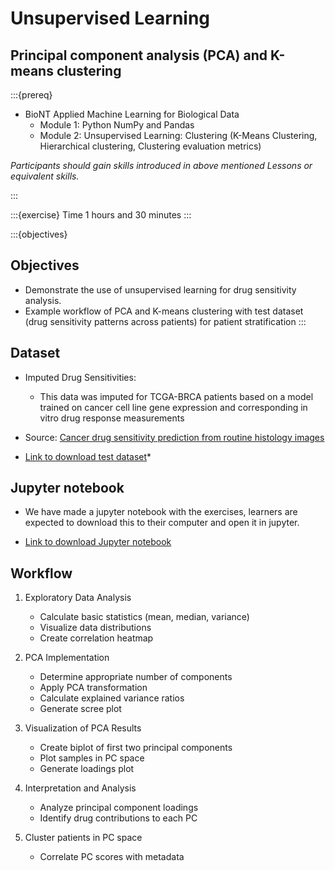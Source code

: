 # Unsupervised Learning

## Principal component analysis (PCA) and K-means clustering

:::{prereq}

* BioNT Applied Machine Learning for Biological Data
  * Module 1: Python NumPy and Pandas
  * Module 2: Unsupervised Learning: Clustering (K-Means Clustering, Hierarchical clustering, Clustering evaluation metrics)

*Participants should gain skills introduced in above mentioned Lessons or equivalent skills.*

:::

:::{exercise} Time
1 hours and 30 minutes
:::

:::{objectives}

## Objectives

* Demonstrate the use of unsupervised learning for drug sensitivity analysis.
* Example workflow of PCA and K-means clustering with test dataset (drug sensitivity patterns across patients) for patient stratification
:::

## Dataset

- Imputed Drug Sensitivities:
  - This data was imputed for TCGA-BRCA patients based on a model trained on cancer cell line gene expression and corresponding in vitro drug response measurements
- Source: [Cancer drug sensitivity prediction from routine histology images](https://www.nature.com/articles/s41698-023-00491-9)

- [Link to download test dataset](test_data/pca_clustering/BRCA_Drug_sensitivity_test_data.csv)*

## Jupyter notebook
- We have made a jupyter notebook with the exercises, learners are expected to download this to their
 computer and open it in jupyter.

- [Link to download Jupyter notebook](1.Notebook_PCA_n_Clustering.ipynb)

## Workflow

1. Exploratory Data Analysis
   * Calculate basic statistics (mean, median, variance)
   * Visualize data distributions
   * Create correlation heatmap

2. PCA Implementation
   * Determine appropriate number of components
   * Apply PCA transformation
   * Calculate explained variance ratios
   * Generate scree plot

3. Visualization of PCA Results
   * Create biplot of first two principal components
   * Plot samples in PC space
   * Generate loadings plot

4. Interpretation and Analysis
   * Analyze principal component loadings
   * Identify drug contributions to each PC

5. Cluster patients in PC space
   * Correlate PC scores with metadata
